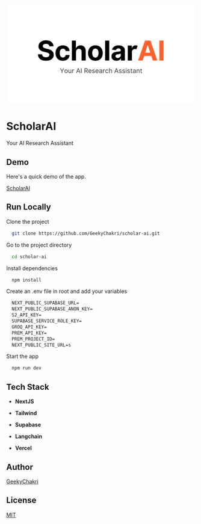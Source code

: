 ![Logo](public/cover.png)

# ScholarAI

Your AI Research Assistant

## Demo

Here's a quick demo of the app.

[ScholarAI](https://www.youtube.com/watch?v=YsefJ0CV2GI)

## Run Locally

Clone the project

```bash
  git clone https://github.com/GeekyChakri/scholar-ai.git
```

Go to the project directory

```bash
  cd scholar-ai
```

Install dependencies

```bash
  npm install
```

Create an .env file in root and add your variables

```
  NEXT_PUBLIC_SUPABASE_URL=
  NEXT_PUBLIC_SUPABASE_ANON_KEY=
  S2_API_KEY=
  SUPABASE_SERVICE_ROLE_KEY=
  GROQ_API_KEY=
  PREM_API_KEY=
  PREM_PROJECT_ID=
  NEXT_PUBLIC_SITE_URL=s
```

Start the app

```bash
  npm run dev
```

## Tech Stack

- **NextJS**

- **Tailwind**

- **Supabase**

- **Langchain**

- **Vercel**

## Author

[GeekyChakri](https://www.github.com/GeekyChakri)

## License

[MIT](LICENSE)
